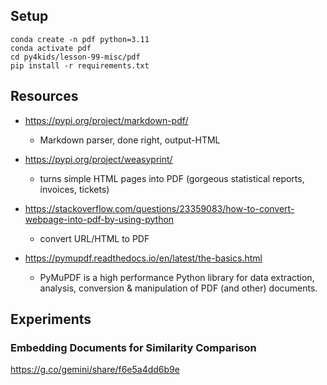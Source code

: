 ## Setup
```
conda create -n pdf python=3.11
conda activate pdf
cd py4kids/lesson-99-misc/pdf
pip install -r requirements.txt

```

## Resources

- https://pypi.org/project/markdown-pdf/
    - Markdown parser, done right, output-HTML

- https://pypi.org/project/weasyprint/
    - turns simple HTML pages into PDF (gorgeous statistical reports, invoices, tickets)

- https://stackoverflow.com/questions/23359083/how-to-convert-webpage-into-pdf-by-using-python
    - convert URL/HTML to PDF

- https://pymupdf.readthedocs.io/en/latest/the-basics.html
    - PyMuPDF is a high performance Python library for data extraction, analysis, conversion & manipulation of PDF (and other) documents.


## Experiments

### Embedding Documents for Similarity Comparison
https://g.co/gemini/share/f6e5a4dd6b9e